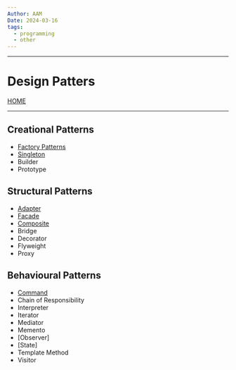 ```yaml
---
Author: AAM
Date: 2024-03-16
tags:
  - programming
  - other
---
```

------
# Design Patters

[HOME](/README.md)

---

## Creational Patterns

- [Factory Patterns](data/Factory.md)
- [Singleton](data/Singleton.md)
- Builder
- Prototype


## Structural Patterns

- [Adapter](data/Adapter.md)
- [Facade](data/Facade.md)
- [Composite](data/Composite.md)
- Bridge
- Decorator
- Flyweight
- Proxy

## Behavioural Patterns

- [Command](data/Command.md)
- Chain of Responsibility
- Interpreter
- Iterator
- Mediator
- Memento
- [Observer]
- [State]
- Template Method
- Visitor

